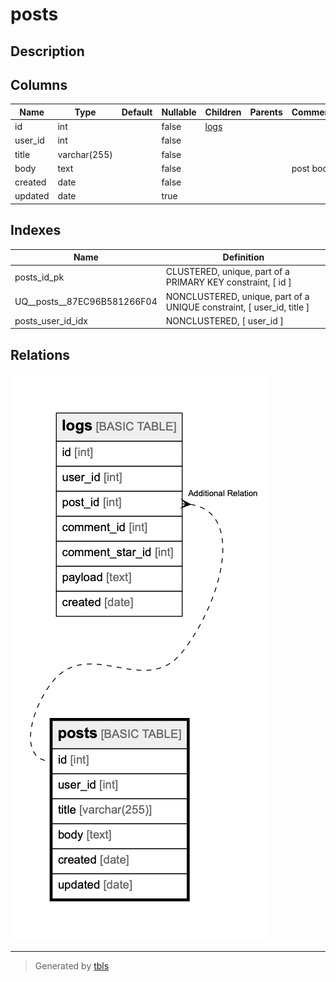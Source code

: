 # posts

## Description

## Columns

| Name | Type | Default | Nullable | Children | Parents | Comment |
| ---- | ---- | ------- | -------- | -------- | ------- | ------- |
| id | int |  | false | [logs](logs.md) |  |  |
| user_id | int |  | false |  |  |  |
| title | varchar(255) |  | false |  |  |  |
| body | text |  | false |  |  | post body |
| created | date |  | false |  |  |  |
| updated | date |  | true |  |  |  |

## Indexes

| Name | Definition |
| ---- | ---------- |
| posts_id_pk | CLUSTERED, unique, part of a PRIMARY KEY constraint, [ id ] |
| UQ__posts__87EC96B581266F04 | NONCLUSTERED, unique, part of a UNIQUE constraint, [ user_id, title ] |
| posts_user_id_idx | NONCLUSTERED, [ user_id ] |

## Relations

![er](posts.png)

---

> Generated by [tbls](https://github.com/k1LoW/tbls)

